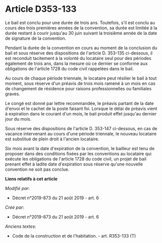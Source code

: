 # Article D353-133

Le bail est conclu pour une durée de trois ans. Toutefois, s'il est conclu au cours des trois premières années de la
convention, sa durée est limitée à la durée restant à courir jusqu'au 30 juin suivant la troisième année de la date de
signature de la convention.

Pendant la durée de la convention en cours au moment de la conclusion du bail et sous réserve des dispositions de l'article
D. 353-135 ci-dessous, il est reconduit tacitement à la volonté du locataire seul pour des périodes également de trois ans,
dans la mesure où ce dernier se conforme aux obligations de l'article 1728 du code civil rappelées dans le bail.

Au cours de chaque période triennale, le locataire peut résilier le bail à tout moment, sous réserve d'un préavis de trois
mois ramené à un mois en cas de changement de résidence pour raisons professionnelles ou familiales graves.

Le congé est donné par lettre recommandée, le préavis partant de la date d'envoi et le cachet de la poste faisant foi.
Lorsque le délai de préavis vient à expiration dans le courant d'un mois, le bail produit effet jusqu'au dernier jour du
mois.

Sous réserve des dispositions de l'article D. 353-147 ci-dessous, en cas de vacance intervenant au cours d'une période
triennale, le nouveau locataire est substitué de plein droit à l'ancien locataire.

Six mois avant la date d'expiration de la convention, le bailleur est tenu de proposer dans des conditions fixées par les
conventions au locataire qui exécute les obligations de l'article 1728 du code civil, un projet de bail prenant effet à
ladite date d'expiration sous réserve qu'une nouvelle convention ne soit pas conclue.

**Liens relatifs à cet article**

_Modifié par_:

  - Décret n°2019-873 du 21 août 2019 - art. 6

_Créé par_:

  - Décret n°2019-873 du 21 août 2019 - art. 6

_Anciens textes_:

  - Code de la construction et de l'habitation. - art. R353-133 (T)
